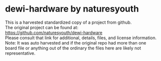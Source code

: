 
# dewi-hardware by naturesyouth  
This is a harvested standardized copy of a project from github.  
The original project can be found at:  
https://github.com/naturesyouth/dewi-hardware  
Please consult that link for additional, details, files, and license information.  
Note: It was auto harvested and if the original repo had more than one board file or anything out of the ordinary the files here are likely not representative.  
    